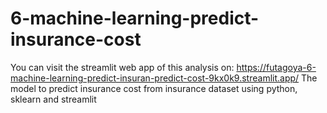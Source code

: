 # 6-machine-learning-predict-insurance-cost
You can visit the streamlit web app of this analysis on: https://futagoya-6-machine-learning-predict-insuran-predict-cost-9kx0k9.streamlit.app/ 
The model to predict insurance cost from insurance dataset using python, sklearn and streamlit
